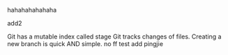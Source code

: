 hahahahahahaha

add2

Git has a mutable index called stage
Git tracks changes of files.
Creating a new branch is quick AND simple.
no ff test
add pingjie
